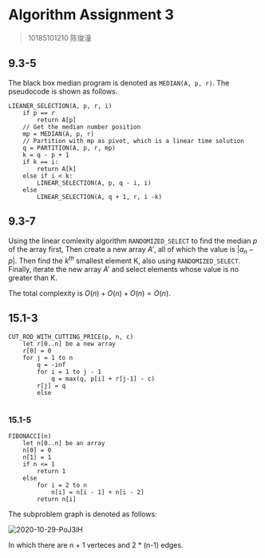 # Algorithm Assignment 3

> 10185101210 陈俊潼

## 9.3-5

The black box median program is denoted as `MEDIAN(A, p, r)`. The pseudocode is shown as follows.

```pseudocode
LIEANER_SELECTION(A, p, r, i)
    if p == r
        return A[p]
    // Get the median number position
    mp = MEDIAN(A, p, r)
    // Partition with mp as pivot, which is a linear time solution
    q = PARTITION(A, p, r, mp)
    k = q - p + 1
    if k == i:
        return A[k]
    else if i < k:
        LINEAR_SELECTION(A, p, q - i, i)
    else
        LINEAR_SELECTION(A, q + 1, r, i -k)
```

## 9.3-7

Using the linear comlexity algorithm `RANDOMIZED_SELECT` to find the median $p$ of the array first, Then create a new array $A'$, all of which the value is $|a_n - p|$. Then find the $k^{th}$ smallest element K, also using `RANDOMIZED_SELECT`. Finally, iterate the new array $A'$ and select elements whose value is no greater than K.

The total complexity is $O(n) + O(n) + O(n) = O(n)$.

## 15.1-3

```pseudocode
CUT_ROD_WITH_CUTTING_PRICE(p, n, c)
    let r[0..n] be a new array
    r[0] = 0
    for j = 1 to n
        q = -inf
        for i = 1 to j - 1
            q = max(q, p[i] + r[j-1] - c)
        r[j] = q
        else
        
```

### 15.1-5

```pseudocode
FIBONACCI(n)
    let n[0..n] be an array
    n[0] = 0
    n[1] = 1
    if n <= 1
        return 1
    else
        for i = 2 to n
            n[i] = n[i - 1] + n[i - 2]
        return n[i]
```

The subproblem graph is denoted as follows:

![2020-10-29-PoJ3iH](https://billc.oss-cn-shanghai.aliyuncs.com/img/2020-10-29-PoJ3iH.jpg)

In which there are n + 1 verteces and 2 * (n-1) edges.